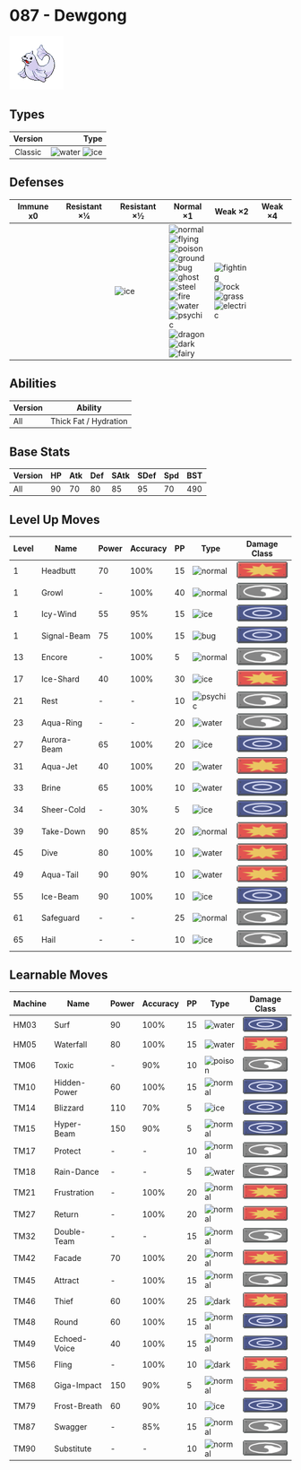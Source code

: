 # 087 - Dewgong

![dewgong](../img/pokemon/087.png)

## Types

| Version | Type                                                          |
| :-----: | ------------------------------------------------------------: |
| Classic | ![water](../img/types/water.png) ![ice](../img/types/ice.png) |

## Defenses

| Immune x0 | Resistant ×¼ | Resistant ×½                 | Normal ×1                                                                                                                                                                                                                                                                                                                                                                                                                                                                                          | Weak ×2                                                                                                                                                   | Weak ×4 |
| --------- | ------------ | ---------------------------- | -------------------------------------------------------------------------------------------------------------------------------------------------------------------------------------------------------------------------------------------------------------------------------------------------------------------------------------------------------------------------------------------------------------------------------------------------------------------------------------------------- | --------------------------------------------------------------------------------------------------------------------------------------------------------- | ------- |
|           |              | ![ice](../img/types/ice.png) | ![normal](../img/types/normal.png)<br/>![flying](../img/types/flying.png)<br/>![poison](../img/types/poison.png)<br/>![ground](../img/types/ground.png)<br/>![bug](../img/types/bug.png)<br/>![ghost](../img/types/ghost.png)<br/>![steel](../img/types/steel.png)<br/>![fire](../img/types/fire.png)<br/>![water](../img/types/water.png)<br/>![psychic](../img/types/psychic.png)<br/>![dragon](../img/types/dragon.png)<br/>![dark](../img/types/dark.png)<br/>![fairy](../img/types/fairy.png) | ![fighting](../img/types/fighting.png)<br/>![rock](../img/types/rock.png)<br/>![grass](../img/types/grass.png)<br/>![electric](../img/types/electric.png) |         |

## Abilities

| Version | Ability               |
| ------- | --------------------- |
| All     | Thick Fat / Hydration |

## Base Stats

| Version | HP | Atk | Def | SAtk | SDef | Spd | BST |
| ------- | -- | --- | --- | ---- | ---- | --- | --- |
| All     | 90 | 70  | 80  | 85   | 95   | 70  | 490 |

## Level Up Moves

| Level | Name        | Power | Accuracy | PP | Type                                 | Damage Class                           |
| ----- | ----------- | ----- | -------- | -- | ------------------------------------ | -------------------------------------- |
| 1     | Headbutt    | 70    | 100%     | 15 | ![normal](../img/types/normal.png)   | ![physical](../img/types/physical.png) |
| 1     | Growl       | -     | 100%     | 40 | ![normal](../img/types/normal.png)   | ![status](../img/types/status.png)     |
| 1     | Icy-Wind    | 55    | 95%      | 15 | ![ice](../img/types/ice.png)         | ![special](../img/types/special.png)   |
| 1     | Signal-Beam | 75    | 100%     | 15 | ![bug](../img/types/bug.png)         | ![special](../img/types/special.png)   |
| 13    | Encore      | -     | 100%     | 5  | ![normal](../img/types/normal.png)   | ![status](../img/types/status.png)     |
| 17    | Ice-Shard   | 40    | 100%     | 30 | ![ice](../img/types/ice.png)         | ![physical](../img/types/physical.png) |
| 21    | Rest        | -     | -        | 10 | ![psychic](../img/types/psychic.png) | ![status](../img/types/status.png)     |
| 23    | Aqua-Ring   | -     | -        | 20 | ![water](../img/types/water.png)     | ![status](../img/types/status.png)     |
| 27    | Aurora-Beam | 65    | 100%     | 20 | ![ice](../img/types/ice.png)         | ![special](../img/types/special.png)   |
| 31    | Aqua-Jet    | 40    | 100%     | 20 | ![water](../img/types/water.png)     | ![physical](../img/types/physical.png) |
| 33    | Brine       | 65    | 100%     | 10 | ![water](../img/types/water.png)     | ![special](../img/types/special.png)   |
| 34    | Sheer-Cold  | -     | 30%      | 5  | ![ice](../img/types/ice.png)         | ![special](../img/types/special.png)   |
| 39    | Take-Down   | 90    | 85%      | 20 | ![normal](../img/types/normal.png)   | ![physical](../img/types/physical.png) |
| 45    | Dive        | 80    | 100%     | 10 | ![water](../img/types/water.png)     | ![physical](../img/types/physical.png) |
| 49    | Aqua-Tail   | 90    | 90%      | 10 | ![water](../img/types/water.png)     | ![physical](../img/types/physical.png) |
| 55    | Ice-Beam    | 90    | 100%     | 10 | ![ice](../img/types/ice.png)         | ![special](../img/types/special.png)   |
| 61    | Safeguard   | -     | -        | 25 | ![normal](../img/types/normal.png)   | ![status](../img/types/status.png)     |
| 65    | Hail        | -     | -        | 10 | ![ice](../img/types/ice.png)         | ![status](../img/types/status.png)     |

## Learnable Moves

| Machine | Name         | Power | Accuracy | PP | Type                               | Damage Class                           |
| ------- | ------------ | ----- | -------- | -- | ---------------------------------- | -------------------------------------- |
| HM03    | Surf         | 90    | 100%     | 15 | ![water](../img/types/water.png)   | ![special](../img/types/special.png)   |
| HM05    | Waterfall    | 80    | 100%     | 15 | ![water](../img/types/water.png)   | ![physical](../img/types/physical.png) |
| TM06    | Toxic        | -     | 90%      | 10 | ![poison](../img/types/poison.png) | ![status](../img/types/status.png)     |
| TM10    | Hidden-Power | 60    | 100%     | 15 | ![normal](../img/types/normal.png) | ![special](../img/types/special.png)   |
| TM14    | Blizzard     | 110   | 70%      | 5  | ![ice](../img/types/ice.png)       | ![special](../img/types/special.png)   |
| TM15    | Hyper-Beam   | 150   | 90%      | 5  | ![normal](../img/types/normal.png) | ![special](../img/types/special.png)   |
| TM17    | Protect      | -     | -        | 10 | ![normal](../img/types/normal.png) | ![status](../img/types/status.png)     |
| TM18    | Rain-Dance   | -     | -        | 5  | ![water](../img/types/water.png)   | ![status](../img/types/status.png)     |
| TM21    | Frustration  | -     | 100%     | 20 | ![normal](../img/types/normal.png) | ![physical](../img/types/physical.png) |
| TM27    | Return       | -     | 100%     | 20 | ![normal](../img/types/normal.png) | ![physical](../img/types/physical.png) |
| TM32    | Double-Team  | -     | -        | 15 | ![normal](../img/types/normal.png) | ![status](../img/types/status.png)     |
| TM42    | Facade       | 70    | 100%     | 20 | ![normal](../img/types/normal.png) | ![physical](../img/types/physical.png) |
| TM45    | Attract      | -     | 100%     | 15 | ![normal](../img/types/normal.png) | ![status](../img/types/status.png)     |
| TM46    | Thief        | 60    | 100%     | 25 | ![dark](../img/types/dark.png)     | ![physical](../img/types/physical.png) |
| TM48    | Round        | 60    | 100%     | 15 | ![normal](../img/types/normal.png) | ![special](../img/types/special.png)   |
| TM49    | Echoed-Voice | 40    | 100%     | 15 | ![normal](../img/types/normal.png) | ![special](../img/types/special.png)   |
| TM56    | Fling        | -     | 100%     | 10 | ![dark](../img/types/dark.png)     | ![physical](../img/types/physical.png) |
| TM68    | Giga-Impact  | 150   | 90%      | 5  | ![normal](../img/types/normal.png) | ![physical](../img/types/physical.png) |
| TM79    | Frost-Breath | 60    | 90%      | 10 | ![ice](../img/types/ice.png)       | ![special](../img/types/special.png)   |
| TM87    | Swagger      | -     | 85%      | 15 | ![normal](../img/types/normal.png) | ![status](../img/types/status.png)     |
| TM90    | Substitute   | -     | -        | 10 | ![normal](../img/types/normal.png) | ![status](../img/types/status.png)     |
